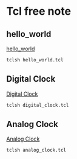 # Tcl free note

## hello_world

[hello_world](/ex00/)

```bash
tclsh hello_world.tcl
```

## Digital Clock

[Digital Clock](/ex01/)

```bash
tclsh digital_clock.tcl
```

## Analog Clock

[Analog Clock](/ex02/)
```bash
tclsh analog_clock.tcl
```
